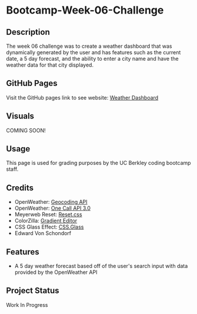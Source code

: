 # Bootcamp-Week-06-Challenge

## Description

The week 06 challenge was to create a weather dashboard that was dynamically generated by the user and has features such as the current date, a 5 day forecast, and the ability to enter a city name and have the weather data for that city displayed.

## GitHub Pages

Visit the GitHub pages link to see website: [Weather Dashboard](https://torvec.github.io/Challenge_6_Weather_Dashboard/)

## Visuals

COMING SOON!

## Usage

This page is used for grading purposes by the UC Berkley coding bootcamp staff.

## Credits

- OpenWeather: [Geocoding API](https://openweathermap.org/api/geocoding-api)
- OpenWeather: [One Call API 3.0](https://openweathermap.org/api/one-call-3)
- Meyerweb Reset: [Reset.css](http://meyerweb.com/eric/tools/css/reset/)
- ColorZilla: [Gradient Editor](https://www.colorzilla.com/gradient-editor/)
- CSS Glass Effect: [CSS.Glass](https://css.glass)
- Edward Von Schondorf

## Features

- A 5 day weather forecast based off of the user's search input with data provided by the OpenWeather API

## Project Status

Work In Progress